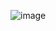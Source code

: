 ![image](https://github.com/ilrexho2011/Project-EULER-Possible-Solutions-Problems-301_to_400/assets/61479363/0b540b43-0cae-4be0-adc5-f880cdd4d420)


